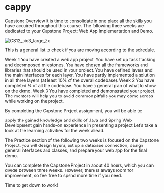 # cappy
Capstone Overview 
It is time to consolidate in one place all the skills you have acquired throughout this course. The following three weeks are dedicated to your Capstone Project: Web App Implementation and Demo.

![CS12_pic3_large_3x](https://user-images.githubusercontent.com/91360163/194583604-d9338943-fe9d-4654-8453-453eacfb34eb.png)


This is a general list to check if you are moving according to the schedule.

Week 1
You have created a web app project.
You have set up task tracking and decomposed milestones.
You have chosen all the frameworks and libraries that should be used in your project.
You have defined layers and the main interfaces for each layer.
You have partly implemented a solution in all three layers (at least 10% of the overall codebase).
Week 2
You have completed ¾ of all the codebase.
You have a general plan of what to show on the demo.
Week 3
You have completed and demonstrated your project.
The mentors will help you to avoid common pitfalls you may come across while working on the project.

By completing the Capstone Project assignment, you will be able to:

apply the gained knowledge and skills of Java and Spring Web Development
gain hands-on experience in presenting a project
Let's take a look at the learning activities for the week ahead.


The Practice section of the following two weeks is focused on the Capstone Project: you will design layers, set up a database connection, design general interfaces and classes, and prepare your web app for the final demo.

You can complete the Capstone Project in about 40 hours, which you can divide between three weeks. However, there is always room for improvement, so feel free to spend more time if you need.

Time to get down to work!
